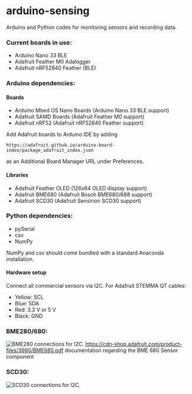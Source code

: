 # arduino-sensing
Arduino and Python codes for monitoring sensors and recording data.

### Current boards in use:
- Arduino Nano 33 BLE
- Adafruit Feather M0 Adalogger
- Adafruit nRF52840 Feather (BLE)

### Arduino dependencies:
#### Boards
- Arduino Mbed OS Nano Boards (Arduino Nano 33 BLE support)
- Adafruit SAMD Boards (Adafruit Feather M0 support)
- Adafruit nRF52 (Adafruit nRF52840 Feather support)

Add Adafruit boards to Arduino IDE by adding

`https://adafruit.github.io/arduino-board-index/package_adafruit_index.json`

as an Additional Board Manager URL under Preferences.

#### Libraries
- Adafruit Feather OLED (126x64 OLED display support)
- Adafruit BME680 (Adafruit Bosch BME680/688 support)
- Adafruit SCD30 (Adafruit Sensirion SCD30 support)

### Python dependencies:
- pySerial
- csv
- NumPy

NumPy and csv should come bundled with a standard Anaconda installation.

#### Hardware setup
Connect all commercial sensors via I2C. For Adafruit STEMMA QT cables:
- Yellow: SCL
- Blue: SDA
- Red: 3.3 V or 5 V
- Black: GND

### BME280/680:
![BME280 connections for I2C.](https://cdn-learn.adafruit.com/assets/assets/000/097/118/original/adafruit_products_BME280_arduino_I2C_STEMMA_bb.jpg?1605726553)
https://cdn-shop.adafruit.com/product-files/3660/BME680.pdf documentation regarding the BME 680 Sensor component 

### SCD30:
![SCD30 connections for I2C.](https://cdn-learn.adafruit.com/assets/assets/000/098/479/original/adafruit_products_SCD30_arduino_I2C_STEMMA_bb.jpg?1609893467)
